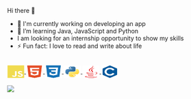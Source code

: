 Hi there 👋

- 🔭 I'm currently working on developing an app
- 🌱 I’m learning Java, JavaScript and Python
- I am looking for an internship opportunity to show my skills
- ⚡ Fun fact: I love to read and write about life


<div style="display: inline_block"><br>
  <a href="https://github.com/AnaTeresaTeixeira">
  <img align="center" alt="JavaScript" height="30" width="40" src="https://raw.githubusercontent.com/devicons/devicon/master/icons/javascript/javascript-plain.svg">
  <img align="center" alt="HTML" height="30" width="40" src="https://raw.githubusercontent.com/devicons/devicon/master/icons/html5/html5-plain.svg">
  <img align="center" alt="CSS" height="30" width="40" src="https://raw.githubusercontent.com/devicons/devicon/master/icons/css3/css3-plain.svg">
  <img align="center" alt="python" height="30" width="40" src="https://raw.githubusercontent.com/devicons/devicon/master/icons/python/python-original.svg">
  <img align="center" alt="java" height="30" width="40" src="https://raw.githubusercontent.com/devicons/devicon/master/icons/java/java-plain.svg">
  <img align="center" alt="C" height="30" width="40" src="https://raw.githubusercontent.com/devicons/devicon/master/icons/c/c-plain.svg">
</div>
  
  <br>
  
  <div> 
  <a href="https://www.linkedin.com/in/anateresateixeira" target="_blank"><img src="https://img.shields.io/badge/-LinkedIn-%230077B5?style=for-the-badge&logo=linkedin&logoColor=white" target="_blank"></a> 
</div>


